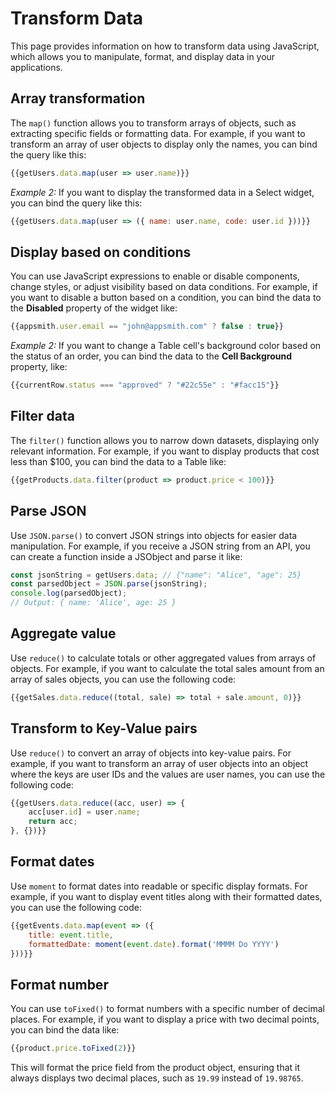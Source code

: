 # Transform Data 

This page provides information on how to transform data using JavaScript, which allows you to manipulate, format, and display data in your applications.

## Array transformation

The `map()` function allows you to transform arrays of objects, such as extracting specific fields or formatting data. For example, if you want to transform an array of user objects to display only the names, you can bind the query like this:


```js
{{getUsers.data.map(user => user.name)}}
```

*Example 2:* If you want to display the transformed data in a Select widget, you can bind the query like this:


```js
{{getUsers.data.map(user => ({ name: user.name, code: user.id }))}}
```



## Display based on conditions


You can use JavaScript expressions to enable or disable components, change styles, or adjust visibility based on data conditions. For example, if you want to disable a button based on a condition, you can bind the data to the **Disabled** property of the widget like:

```js
{{appsmith.user.email == "john@appsmith.com" ? false : true}}
```

*Example 2:* If you want to change a Table cell's background color based on the status of an order, you can bind the data to the **Cell Background** property, like:

```js
{{currentRow.status === "approved" ? "#22c55e" : "#facc15"}}
```


## Filter data 

The `filter()` function allows you to narrow down datasets, displaying only relevant information. For example, if you want to display products that cost less than $100, you can bind the data to a Table like:

```js
{{getProducts.data.filter(product => product.price < 100)}}
```





## Parse JSON

Use `JSON.parse()` to convert JSON strings into objects for easier data manipulation. For example, if you receive a JSON string from an API, you can create a function inside a JSObject and parse it like:

```js
const jsonString = getUsers.data; // {"name": "Alice", "age": 25}
const parsedObject = JSON.parse(jsonString);
console.log(parsedObject);
// Output: { name: 'Alice', age: 25 }
```



## Aggregate value


Use `reduce()` to calculate totals or other aggregated values from arrays of objects. For example, if you want to calculate the total sales amount from an array of sales objects, you can use the following code:

```js
{{getSales.data.reduce((total, sale) => total + sale.amount, 0)}}
```




## Transform to Key-Value pairs

Use `reduce()` to convert an array of objects into key-value pairs. For example, if you want to transform an array of user objects into an object where the keys are user IDs and the values are user names, you can use the following code:

```js
{{getUsers.data.reduce((acc, user) => {
    acc[user.id] = user.name;
    return acc;
}, {})}}
```



## Format dates 

Use `moment` to format dates into readable or specific display formats. For example, if you want to display event titles along with their formatted dates, you can use the following code:



```js
{{getEvents.data.map(event => ({
    title: event.title,
    formattedDate: moment(event.date).format('MMMM Do YYYY')
}))}}
```

## Format number 

You can use `toFixed()` to format numbers with a specific number of decimal places. For example, if you want to display a price with two decimal points, you can bind the data like:

```js
{{product.price.toFixed(2)}}
```

This will format the price field from the product object, ensuring that it always displays two decimal places, such as `19.99` instead of `19.98765`.
